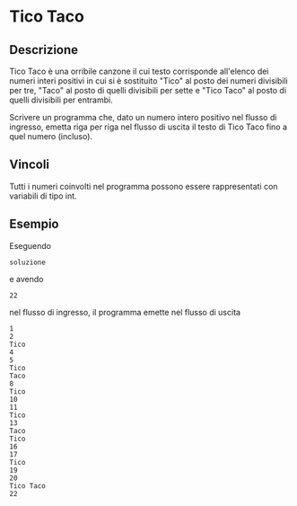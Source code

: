 Tico Taco
=========

Descrizione
-----------

Tico Taco è una orribile canzone il cui testo corrisponde all'elenco dei
numeri interi positivi in cui si è sostituito "Tico" al posto dei numeri
divisibili per tre, "Taco" al posto di quelli divisibili per sette e "Tico
Taco" al posto di quelli divisibili per entrambi.

Scrivere un programma che, dato un numero intero positivo nel flusso di
ingresso, emetta riga per riga nel flusso di uscita il testo di Tico Taco fino
a quel numero (incluso).


Vincoli
-------

Tutti i numeri coinvolti nel programma possono essere rappresentati con
variabili di tipo int.


Esempio
-------

Eseguendo

	soluzione

e avendo

	22

nel flusso di ingresso, il programma emette nel flusso di uscita

	1
	2
	Tico
	4
	5
	Tico
	Taco
	8
	Tico
	10
	11
	Tico
	13
	Taco
	Tico
	16
	17
	Tico
	19
	20
	Tico Taco
	22
